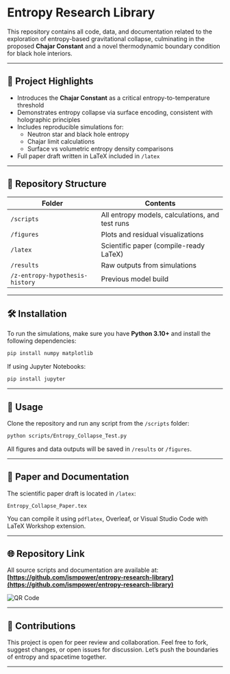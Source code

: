 # Entropy Research Library

This repository contains all code, data, and documentation related to the exploration of entropy-based gravitational collapse, culminating in the proposed **Chajar Constant** and a novel thermodynamic boundary condition for black hole interiors.

---

## 🔭 Project Highlights

- Introduces the **Chajar Constant** as a critical entropy-to-temperature threshold
- Demonstrates entropy collapse via surface encoding, consistent with holographic principles
- Includes reproducible simulations for:
  - Neutron star and black hole entropy
  - Chajar limit calculations
  - Surface vs volumetric entropy density comparisons
- Full paper draft written in LaTeX included in `/latex`

---

## 📁 Repository Structure

| Folder                            | Contents                                         |
|-----------------------------------|--------------------------------------------------|
| `/scripts`                        | All entropy models, calculations, and test runs  |
| `/figures`                        | Plots and residual visualizations                |
| `/latex`                          | Scientific paper (compile-ready LaTeX)           |
| `/results`                        | Raw outputs from simulations                     |
| `/z-entropy-hypothesis-history`   | Previous model build                             |

---

## 🛠️ Installation

To run the simulations, make sure you have **Python 3.10+** and install the following dependencies:

```bash
pip install numpy matplotlib
```

If using Jupyter Notebooks:

```bash
pip install jupyter
```

---

## 📄 Usage

Clone the repository and run any script from the `/scripts` folder:

```bash
python scripts/Entropy_Collapse_Test.py
```

All figures and data outputs will be saved in `/results` or `/figures`.

---

## 📘 Paper and Documentation

The scientific paper draft is located in `/latex`:
```
Entropy_Collapse_Paper.tex
```

You can compile it using `pdflatex`, Overleaf, or Visual Studio Code with LaTeX Workshop extension.

---

## 🌐 Repository Link

All source scripts and documentation are available at:
**[https://github.com/ismpower/entropy-research-library](https://github.com/ismpower/entropy-research-library)**

![QR Code](../figures/qr-code.png)

---

## 🤝 Contributions

This project is open for peer review and collaboration. Feel free to fork, suggest changes, or open issues for discussion. Let’s push the boundaries of entropy and spacetime together.

---


